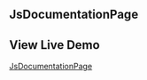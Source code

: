 ## JsDocumentationPage

## View Live Demo
[JsDocumentationPage](https://jsdocumentationpage.netlify.app/)
